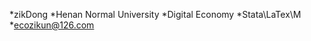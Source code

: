 *zikDong
*Henan Normal University
*Digital Economy
*Stata\LaTex\M
*ecozikun@126.com

<!---
zikDong/zikDong is a ✨ special ✨ repository because its `README.md` (this file) appears on your GitHub profile.
You can click the Preview link to take a look at your changes.
--->
